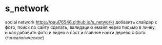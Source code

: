 # s_network
social network https://paul76546.github.io/s_network/
добавить слайдер с фото, поиск по сайту сделать, валидацию емайл через письмо в личку, 
и как добавить фото и видео в пост
и главное найти дерево с фото (генеалогическое)
